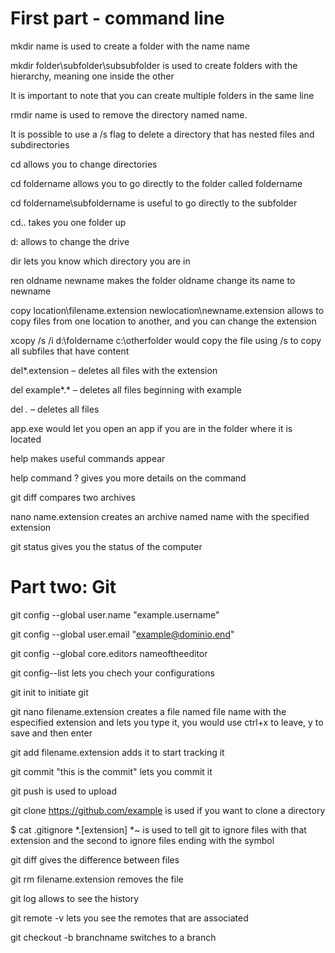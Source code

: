 # First part - command line

 mkdir name is used to create a folder with the name name
 
 mkdir folder\subfolder\subsubfolder is used to create folders with the hierarchy, meaning one inside the other
 
 It is important to note that you can create multiple folders in the same line
 
 rmdir name is used to remove the directory named name. 
 
 It is possible to use a /s flag to delete a directory that has nested files and subdirectories
 
 cd allows you to change directories

 cd foldername allows you to go directly to the folder called foldername

 cd foldername\subfoldername is useful to go directly to the subfolder

 cd.. takes you one folder up

 d: allows to change the drive

 dir lets you know which directory you are in

 ren oldname newname makes the folder oldname change its name to newname

 copy location\filename.extension newlocation\newname.extension allows to copy files from one location to another, and you can change the extension

 xcopy /s /i d:\foldername c:\otherfolder would copy the file using /s to copy all subfiles that have content

 del*.extension – deletes all files with the extension

 del example*.* – deletes all files beginning with example 

 del *.* – deletes all files

 app.exe would let you open an app if you are in the folder where it is located

 help makes useful commands appear

 help command \? gives you more details on the command 

 git diff compares two archives

 nano name.extension creates an archive named name with the specified extension

 git status gives you the status of the computer

 
# Part two: Git

 git config --global user.name "example.username"

 git config --global user.email "example@dominio.end"

 git config --global core.editors nameoftheeditor

 git config--list lets you chech your configurations

 git init to initiate git

 git nano filename.extension creates a file named file name with the especified extension and lets you type it,
 you would use ctrl+x to leave, y to save and then enter

 git add filename.extension adds it to start tracking it

 git commit "this is the commit" lets you commit it

 git push is used to upload 

 git clone https://github.com/example is used if you want to clone a directory

 $ cat .gitignore *.[extension] *~ is used to tell git to ignore files with that extension and the second to ignore files ending with the symbol

 git diff gives the difference between files

 git rm filename.extension removes the file 

 git log allows to see the history

 git remote -v lets you see the remotes that are associated

 git checkout -b branchname switches to a branch
 
 
